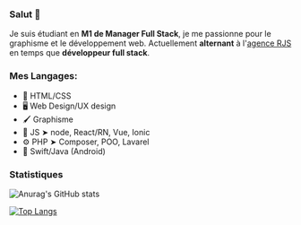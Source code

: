 ### Salut 👋

Je suis étudiant en **M1 de Manager Full Stack**, je me passionne pour le graphisme et le développement web. Actuellement **alternant** à l'[agence RJS](https://github.com/Agence-RJS) en temps que **développeur full stack**.

### Mes Langages:

- 📐 HTML/CSS
- 🖥 Web Design/UX design
- 🖌 Graphisme
- 🚀 JS ➤ node, React/RN, Vue, Ionic
- ⚙️ PHP ➤ Composer, POO, Lavarel
- 📱 Swift/Java (Android)

### Statistiques

![Anurag's GitHub stats](https://github-readme-stats.vercel.app/api?username=dantin-durand&show_icons=true&theme=tokyonight)

[![Top Langs](https://github-readme-stats.vercel.app/api/top-langs/?username=dantin-durand&layout=compact&theme=tokyonight)](https://github.com/anuraghazra/github-readme-stats)
